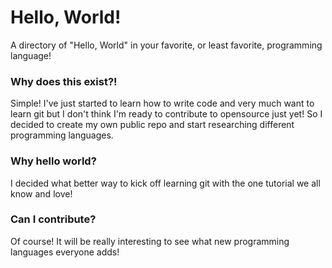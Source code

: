 # Hello, World!
A directory of "Hello, World" in your favorite, or least favorite, programming language!

### Why does this exist?!
Simple! I've just started to learn how to write code and very much want to learn git but I don't think I'm ready to contribute to opensource just yet! So I decided to create my own public repo and start researching different programming languages.

### Why hello world?
I decided what better way to kick off learning git with the one tutorial we all know and love!

### Can I contribute?
Of course! It will be really interesting to see what new programming languages everyone adds!
